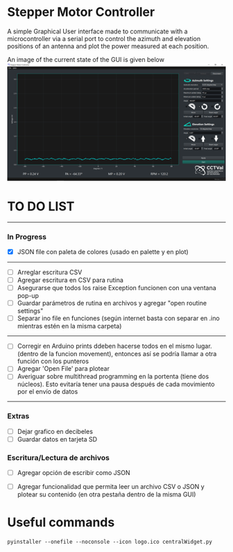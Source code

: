 # Stepper Motor Controller
A simple Graphical User interface made to communicate with a microcontroller via a serial port to control the azimuth and elevation positions of an antenna and plot the power measured at each position.

An image of the current state of the GUI is given below
![image](GUI_mockup.png)

# TO DO LIST
------------------------------------------------------------------
### In Progress
- [x] JSON file con paleta de colores (usado en palette y en plot)

--------------------------------------------------------------
- [ ] Arreglar escritura CSV
- [ ] Agregar escritura en CSV para rutina
- [ ] Asegurarse que todos los raise Exception funcionen con una ventana pop-up
- [ ] Guardar parámetros de rutina en archivos  y agregar "open routine settings"
- [ ] Separar ino file en funciones (según internet basta con separar en .ino mientras estén en la misma carpeta)
-------------------------------------------------------------
- [ ] Corregir en Arduino prints ddeben hacerse todos en el mismo lugar. (dentro de la funcion movement), entonces así se podría llamar a otra función con los punteros
- [ ] Agregar 'Open File' para plotear
- [ ] Averiguar sobre multithread programming en la portenta (tiene dos núcleos). Esto evitaría tener una pausa después de cada movimiento por el envío de datos
-------------------------------------------------------------------
### Extras
- [ ] Dejar grafico en decibeles
- [ ] Guardar datos en tarjeta SD

### Escritura/Lectura de archivos
- [ ] Agregar opción de escribir como JSON
- [ ] Agregar funcionalidad que permita leer un archivo CSV o JSON y plotear su contenido (en otra pestaña dentro de la misma GUI)



# Useful commands
```
pyinstaller --onefile --noconsole --icon logo.ico centralWidget.py
```
